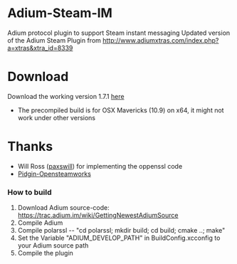 Adium-Steam-IM
==============
Adium protocol plugin to support Steam instant messaging
Updated version of the Adium Steam Plugin from 
http://www.adiumxtras.com/index.php?a=xtras&xtra_id=8339


Download
========
Download the working version 1.7.1 [here](https://github.com/tripplet/Adium-Steam-IM/releases/download/v1.7.1/AdiumSteamIM_v171.zip)
* The precompiled build is for OSX Mavericks (10.9) on x64, it might not work under other versions

Thanks
======
* Will Ross ([paxswill](https://github.com/paxswill)) for implementing the oppenssl code
* [Pidgin-Opensteamworks](https://code.google.com/p/pidgin-opensteamworks/)


### How to build
1. Download Adium source-code: https://trac.adium.im/wiki/GettingNewestAdiumSource
2. Compile Adium
3. Compile polarssl -- "cd polarssl; mkdir build; cd build; cmake ..; make"
4. Set the Variable "ADIUM_DEVELOP_PATH" in BuildConfig.xcconfig to your Adium source path
5. Compile the plugin

